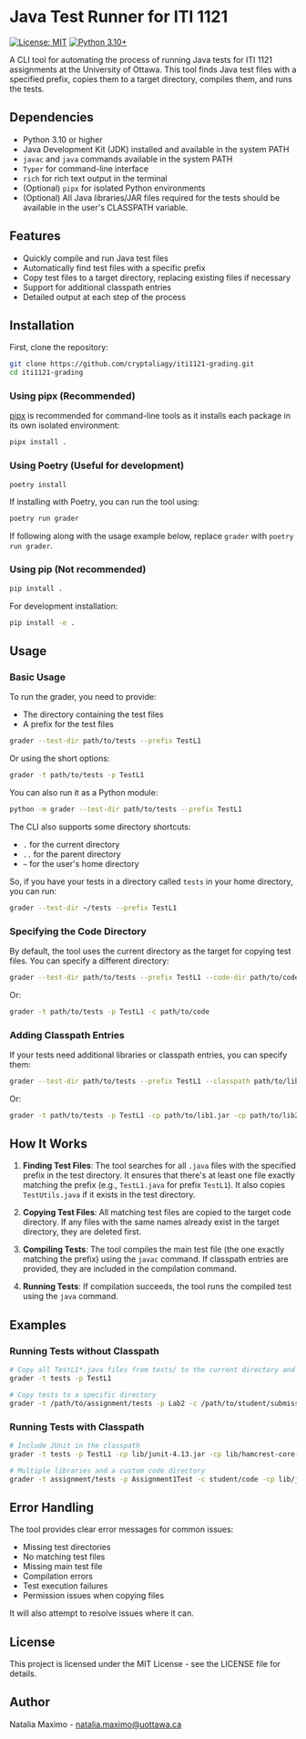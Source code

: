 # Java Test Runner for ITI 1121

[![License: MIT](https://img.shields.io/badge/License-MIT-yellow.svg)](https://opensource.org/licenses/MIT)
[![Python 3.10+](https://img.shields.io/badge/python-3.10+-blue.svg)](https://www.python.org/downloads/)

A CLI tool for automating the process of running Java tests for ITI 1121 assignments at the University of Ottawa. This tool finds Java test files with a specified prefix, copies them to a target directory, compiles them, and runs the tests.

## Dependencies

- Python 3.10 or higher
- Java Development Kit (JDK) installed and available in the system PATH
- `javac` and `java` commands available in the system PATH
- `Typer` for command-line interface
- `rich` for rich text output in the terminal
- (Optional) `pipx` for isolated Python environments
- (Optional) All Java libraries/JAR files required for the tests should be available in the user's CLASSPATH variable.

## Features

- Quickly compile and run Java test files
- Automatically find test files with a specific prefix
- Copy test files to a target directory, replacing existing files if necessary
- Support for additional classpath entries
- Detailed output at each step of the process

## Installation

First, clone the repository:

```bash
git clone https://github.com/cryptaliagy/iti1121-grading.git
cd iti1121-grading
```

### Using pipx (Recommended)

[pipx](https://pypa.github.io/pipx/) is recommended for command-line tools as it installs each package in its own isolated environment:

```bash
pipx install .
```

### Using Poetry (Useful for development)

```bash
poetry install
```

If installing with Poetry, you can run the tool using:

```bash
poetry run grader
```

If following along with the usage example below, replace `grader` with `poetry run grader`.

### Using pip (Not recommended)

```bash
pip install .
```

For development installation:

```bash
pip install -e .
```

## Usage

### Basic Usage

To run the grader, you need to provide:

- The directory containing the test files
- A prefix for the test files

```bash
grader --test-dir path/to/tests --prefix TestL1
```

Or using the short options:

```bash
grader -t path/to/tests -p TestL1
```

You can also run it as a Python module:

```bash
python -m grader --test-dir path/to/tests --prefix TestL1
```

The CLI also supports some directory shortcuts:

- `.` for the current directory
- `..` for the parent directory
- `~` for the user's home directory

So, if you have your tests in a directory called `tests` in your home directory, you can run:

```bash
grader --test-dir ~/tests --prefix TestL1
```

### Specifying the Code Directory

By default, the tool uses the current directory as the target for copying test files. You can specify a different directory:

```bash
grader --test-dir path/to/tests --prefix TestL1 --code-dir path/to/code
```

Or:

```bash
grader -t path/to/tests -p TestL1 -c path/to/code
```

### Adding Classpath Entries

If your tests need additional libraries or classpath entries, you can specify them:

```bash
grader --test-dir path/to/tests --prefix TestL1 --classpath path/to/lib1.jar --classpath path/to/lib2.jar
```

Or:

```bash
grader -t path/to/tests -p TestL1 -cp path/to/lib1.jar -cp path/to/lib2.jar
```

## How It Works

1. **Finding Test Files**: The tool searches for all `.java` files with the specified prefix in the test directory. It ensures that there's at least one file exactly matching the prefix (e.g., `TestL1.java` for prefix `TestL1`). It also copies `TestUtils.java` if it exists in the test directory.

2. **Copying Test Files**: All matching test files are copied to the target code directory. If any files with the same names already exist in the target directory, they are deleted first.

3. **Compiling Tests**: The tool compiles the main test file (the one exactly matching the prefix) using the `javac` command. If classpath entries are provided, they are included in the compilation command.

4. **Running Tests**: If compilation succeeds, the tool runs the compiled test using the `java` command.

## Examples

### Running Tests without Classpath

```bash
# Copy all TestL1*.java files from tests/ to the current directory and run TestL1
grader -t tests -p TestL1

# Copy tests to a specific directory
grader -t /path/to/assignment/tests -p Lab2 -c /path/to/student/submission
```

### Running Tests with Classpath

```bash
# Include JUnit in the classpath
grader -t tests -p TestL1 -cp lib/junit-4.13.jar -cp lib/hamcrest-core-1.3.jar

# Multiple libraries and a custom code directory
grader -t assignment/tests -p Assignment1Test -c student/code -cp lib/junit.jar -cp lib/commons-io.jar
```

## Error Handling

The tool provides clear error messages for common issues:

- Missing test directories
- No matching test files
- Missing main test file
- Compilation errors
- Test execution failures
- Permission issues when copying files

It will also attempt to resolve issues where it can.

## License

This project is licensed under the MIT License - see the LICENSE file for details.

## Author

Natalia Maximo - <natalia.maximo@uottawa.ca>
